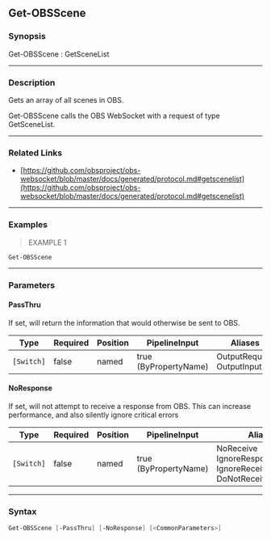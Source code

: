 Get-OBSScene
------------




### Synopsis
Get-OBSScene : GetSceneList



---


### Description

Gets an array of all scenes in OBS.


Get-OBSScene calls the OBS WebSocket with a request of type GetSceneList.



---


### Related Links
* [https://github.com/obsproject/obs-websocket/blob/master/docs/generated/protocol.md#getscenelist](https://github.com/obsproject/obs-websocket/blob/master/docs/generated/protocol.md#getscenelist)





---


### Examples
> EXAMPLE 1

```PowerShell
Get-OBSScene
```


---


### Parameters
#### **PassThru**

If set, will return the information that would otherwise be sent to OBS.






|Type      |Required|Position|PipelineInput        |Aliases                      |
|----------|--------|--------|---------------------|-----------------------------|
|`[Switch]`|false   |named   |true (ByPropertyName)|OutputRequest<br/>OutputInput|



#### **NoResponse**

If set, will not attempt to receive a response from OBS.
This can increase performance, and also silently ignore critical errors






|Type      |Required|Position|PipelineInput        |Aliases                                                                |
|----------|--------|--------|---------------------|-----------------------------------------------------------------------|
|`[Switch]`|false   |named   |true (ByPropertyName)|NoReceive<br/>IgnoreResponse<br/>IgnoreReceive<br/>DoNotReceiveResponse|





---


### Syntax
```PowerShell
Get-OBSScene [-PassThru] [-NoResponse] [<CommonParameters>]
```
